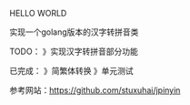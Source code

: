 HELLO WORLD

实现一个golang版本的汉字转拼音类

TODO：
》实现汉字转拼音部分功能

已完成：
》简繁体转换
》单元测试

参考网站：https://github.com/stuxuhai/jpinyin
